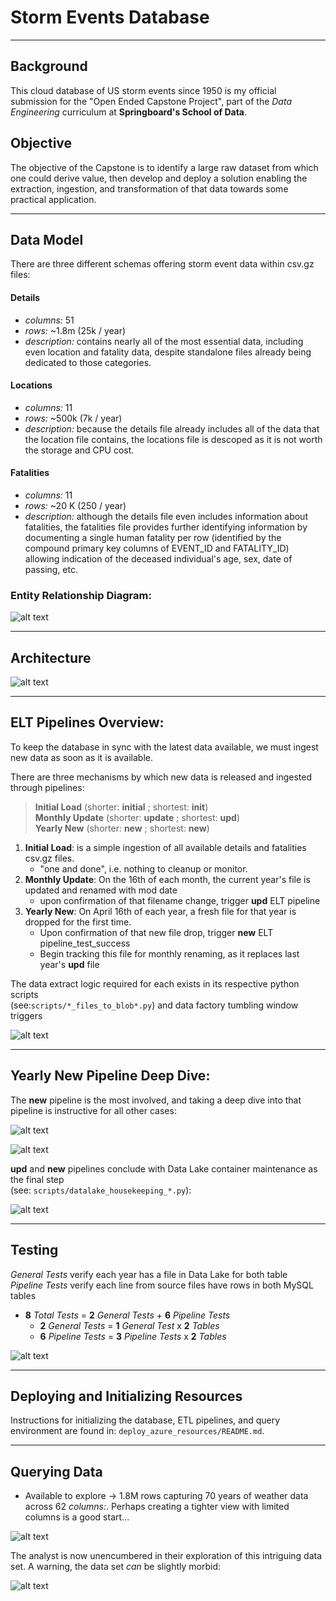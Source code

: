 # Storm Events Database
_____

## Background

  This cloud database of US storm events since 1950 is my official submission for the "Open Ended Capstone Project", part of the *Data Engineering* curriculum at __Springboard's School of Data__.

## Objective

  The objective of the Capstone is to identify a large raw dataset from which one could derive value, then develop and deploy a solution enabling the extraction, ingestion, and transformation of that data towards some practical application.

----

## Data Model  

There are three different schemas offering storm event data within csv.gz files:

#### Details
  - *columns:* 51
  - *rows:* ~1.8m (25k / year)
  - *description:* contains nearly all of the most essential data, including even location and fatality data, despite standalone files already being dedicated to those categories.

#### Locations  
  - *columns:* 11
  - *rows:* ~500k (7k / year)  
  - *description:* because the details file already includes all of the data that the location file contains, the locations file is descoped as it is not worth the storage and CPU cost.

#### Fatalities
  - *columns:* 11
  - *rows:* ~20 K (250 / year)  
  - *description:* although the details file even includes information about fatalities, the fatalities file provides further identifying information by documenting a single human fatality per row (identified by the compound primary key columns of EVENT_ID and FATALITY_ID) allowing indication of the deceased individual's age, sex, date of passing, etc.

### Entity Relationship Diagram:

![alt text](https://github.com/conner-mcnicholas/StormEventsDB/blob/main/imgs/ERD.png?raw=true)  

-------

## Architecture

![alt text](https://github.com/conner-mcnicholas/StormEventsDB/blob/main/imgs/architecture_diagram.png?raw=true)  

---

## ELT Pipelines Overview:

To keep the database in sync with the latest data available, we must ingest new data as soon as it is available.  

There are three mechanisms by which new data is released and ingested through pipelines:  
> **Initial Load** (shorter: **initial** ; shortest: **init**)  
> **Monthly Update** (shorter: **update** ; shortest: **upd**)  
> **Yearly New** (shorter: **new** ; shortest: **new**)

1. **Initial Load**: is a simple ingestion of all available details and fatalities csv.gz files.  
    - "one and done", i.e. nothing to cleanup or monitor.
2. **Monthly Update**: On the 16th of each month, the current year's file is updated and renamed with mod date
    - upon confirmation of that filename change, trigger **upd** ELT pipeline  
3. **Yearly New**: On April 16th of each year, a fresh file for that year is dropped for the first time.  
    - Upon confirmation of that new file drop, trigger **new** ELT pipeline_test_success
    - Begin tracking this file for monthly renaming, as it replaces last year's **upd** file

  The data extract logic required  for each exists in its respective python scripts  
  (see:`scripts/*_files_to_blob*.py`) and data factory tumbling window triggers

![alt text](https://github.com/conner-mcnicholas/StormEventsDB/blob/main/imgs/pipeline_overview.png?raw=true)  

---

## Yearly New Pipeline Deep Dive:

  The **new** pipeline is the most involved, and taking a deep dive into that pipeline is instructive for all other cases:

![alt text](https://github.com/conner-mcnicholas/StormEventsDB/blob/main/imgs/annotated_pull_new_w_id.png?raw=true)  

![alt text](https://github.com/conner-mcnicholas/StormEventsDB/blob/main/imgs/yearly_deepdive.png?raw=true)  

  **upd** and **new** pipelines conclude with Data Lake container maintenance as the final step  
  (see: `scripts/datalake_housekeeping_*.py`):

![alt text](https://github.com/conner-mcnicholas/StormEventsDB/blob/main/imgs/clean_containers_output.png?raw=true)  

----

## Testing  

  *General Tests* verify each year has a file in Data Lake for both table  
  *Pipeline Tests* verify each line from source files have rows in both MySQL tables

- **8** *Total Tests* = **2** *General Tests* + **6** *Pipeline Tests*
  - **2** *General Tests* = **1** *General Test* x **2** *Tables*
  - **6** *Pipeline Tests* = **3** *Pipeline Tests*  x **2** *Tables*

![alt text](https://github.com/conner-mcnicholas/StormEventsDB/blob/main/imgs/pipeline_test_success.png?raw=true)

----

## Deploying and Initializing Resources


Instructions for initializing the database, ETL pipelines, and query environment are found in: `deploy_azure_resources/README.md`.

----

## Querying Data

- Available to explore -> 1.8M rows capturing 70 years of weather data across 62 *columns:*.  Perhaps creating a tighter view with limited columns is a good start...

![alt text](https://github.com/conner-mcnicholas/StormEventsDB/blob/main/imgs/create_view.png?raw=true)  

The analyst is now unencumbered in their exploration of this intriguing data set.  A warning, the data set *can* be slightly morbid:

![alt text](https://github.com/conner-mcnicholas/StormEventsDB/blob/main/imgs/storm_deaths.png?raw=true)  
